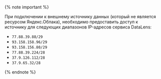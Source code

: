 {% note important %}

При подключении к внешнему источнику данных (который не является ресурсом Яндекс.Облака), необходимо предоставить доступ к источнику для следующих диапазонов IP-адресов сервиса DataLens:
- `77.88.39.88/29`
- `93.158.158.96/29`
- `93.158.156.80/29`
- `77.88.39.224/28`
- `37.9.126.112/28`
- `37.9.65.32/28`

{% endnote %}
